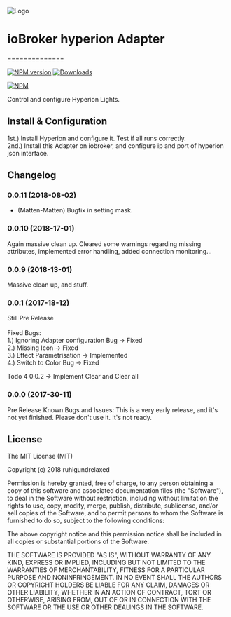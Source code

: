 ![Logo](admin/hyperion.png)
# ioBroker hyperion Adapter
==============

[![NPM version](http://img.shields.io/npm/v/iobroker.hyperion.svg)](https://www.npmjs.com/package/iobroker.hyperion)
[![Downloads](https://img.shields.io/npm/dm/iobroker.hyperion.svg)](https://www.npmjs.com/package/iobroker.hyperion)

[![NPM](https://nodei.co/npm/iobroker.hyperion.png?downloads=true)](https://nodei.co/npm/iobroker.hyperion/)


Control and configure Hyperion Lights.

## Install & Configuration

1st.)   Install Hyperion and configure it. Test if all runs correctly. <br>
2nd.)   Install this Adapter on iobroker, and configure ip and port of hyperion json interface.<br>

## Changelog
### 0.0.11 (2018-08-02)
* (Matten-Matten) Bugfix in setting mask.

### 0.0.10 (2018-17-01)
Again massive clean up. Cleared some warnings regarding missing attributes, implemented error handling, 
added connection monitoring... 


### 0.0.9 (2018-13-01)
Massive clean up, and stuff. 


### 0.0.1 (2017-18-12)
Still Pre Release<br>
<br>
Fixed Bugs:<br>
1.) Ignoring Adapter configuration Bug -> Fixed<br>
2.) Missing Icon -> Fixed<br>
3.) Effect Parametrisation -> Implemented<br>
4.) Switch to Color Bug -> Fixed<br>

Todo 4 0.0.2 -> Implement Clear and Clear all


### 0.0.0 (2017-30-11)
Pre Release
Known Bugs and Issues:
This is a very early release, and it's not yet finished.
Please don't use it. It's not ready.

## License

The MIT License (MIT)

Copyright (c) 2018 ruhigundrelaxed

Permission is hereby granted, free of charge, to any person obtaining a copy
of this software and associated documentation files (the "Software"), to deal
in the Software without restriction, including without limitation the rights
to use, copy, modify, merge, publish, distribute, sublicense, and/or sell
copies of the Software, and to permit persons to whom the Software is
furnished to do so, subject to the following conditions:

The above copyright notice and this permission notice shall be included in
all copies or substantial portions of the Software.

THE SOFTWARE IS PROVIDED "AS IS", WITHOUT WARRANTY OF ANY KIND, EXPRESS OR
IMPLIED, INCLUDING BUT NOT LIMITED TO THE WARRANTIES OF MERCHANTABILITY,
FITNESS FOR A PARTICULAR PURPOSE AND NONINFRINGEMENT. IN NO EVENT SHALL THE
AUTHORS OR COPYRIGHT HOLDERS BE LIABLE FOR ANY CLAIM, DAMAGES OR OTHER
LIABILITY, WHETHER IN AN ACTION OF CONTRACT, TORT OR OTHERWISE, ARISING FROM,
OUT OF OR IN CONNECTION WITH THE SOFTWARE OR THE USE OR OTHER DEALINGS IN
THE SOFTWARE.
